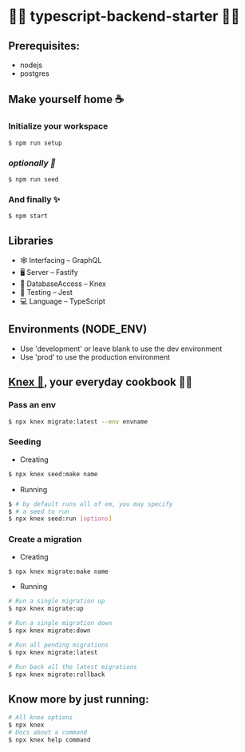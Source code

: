 # 🎉🎉 typescript-backend-starter 🎉🎉

## Prerequisites:
 * nodejs
 * postgres

## Make yourself home ☕

### Initialize your workspace
```
$ npm run setup
```

### _optionally 🙂_

```
$ npm run seed
```

### And finally  ✨

```
$ npm start
```

## Libraries
  * 🕸 Interfacing – GraphQL
  * 🖥 Server – Fastify
  * 💾 DatabaseAccess – Knex
  * 🧪 Testing – Jest
  * 💻 Language – TypeScript
## Environments (NODE_ENV)
  * Use 'development' or leave blank to use the dev environment
  * Use 'prod' to use the production environment

## [Knex 💾](https://knexjs.org/), your everyday cookbook 🧑‍🍳 

### Pass an env 
```bash
$ npx knex migrate:latest --env envname
```
### Seeding

* Creating 
```bash
$ npx knex seed:make name
```
* Running
```bash
$ # by default runs all of em, you may specify
$ # a seed to run
$ npx knex seed:run [options]
```
### Create a migration 
* Creating
```bash
$ npx knex migrate:make name
```
* Running
```bash
# Run a single migration up
$ npx knex migrate:up 

# Run a single migration down
$ npx knex migrate:down

# Run all pending migrations
$ npx knex migrate:latest 

# Run back all the latest migrations
$ npx knex migrate:rollback
```


## Know more by just running:

```bash
# All knex options
$ npx knex
# Docs about a command
$ npx knex help command
```
